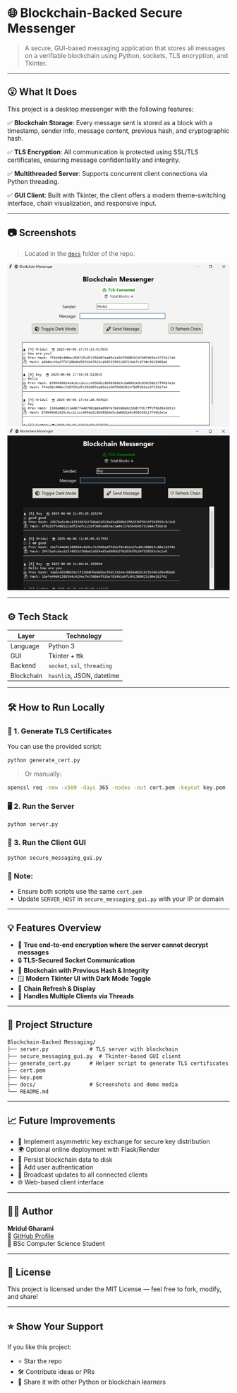 # 🌐 Blockchain-Backed Secure Messenger

> A secure, GUI-based messaging application that stores all messages on a verifiable blockchain using Python, sockets, TLS encryption, and Tkinter.

---

## 😮 What It Does

This project is a desktop messenger with the following features:

✅ **Blockchain Storage**: Every message sent is stored as a block with a timestamp, sender info, message content, previous hash, and cryptographic hash.

✅ **TLS Encryption**: All communication is protected using SSL/TLS certificates, ensuring message confidentiality and integrity.

✅ **Multithreaded Server**: Supports concurrent client connections via Python threading.

✅ **GUI Client**: Built with Tkinter, the client offers a modern theme-switching interface, chain visualization, and responsive input.

---

## 📷 Screenshots

> Located in the [`docs`](https://github.com/Mridul01154/Cyber/tree/main/Blockchain-Backed%20Messaging/docs) folder of the repo.

![Light Mode](https://github.com/Mridul01154/Cyber/blob/main/Blockchain-Backed%20Messaging/docs/Screenshot%202025-06-06%20175630.png)
![Dark Mode](https://github.com/Mridul01154/Cyber/blob/main/Blockchain-Backed%20Messaging/docs/Screenshot%202025-06-06%20110553.png)

---

## ⚙️ Tech Stack

| Layer     | Technology         |
|-----------|--------------------|
| Language  | Python 3           |
| GUI       | Tkinter + ttk      |
| Backend   | `socket`, `ssl`, `threading` |
| Blockchain| `hashlib`, JSON, datetime |

---

## 🛠️ How to Run Locally

### 🔐 1. Generate TLS Certificates

You can use the provided script:
```bash
python generate_cert.py
```
> Or manually:
```bash
openssl req -new -x509 -days 365 -nodes -out cert.pem -keyout key.pem
```

### 🖥 2. Run the Server
```bash
python server.py
```

### 💬 3. Run the Client GUI
```bash
python secure_messaging_gui.py
```

### 🧲 Note:
- Ensure both scripts use the same `cert.pem`
- Update `SERVER_HOST` in `secure_messaging_gui.py` with your IP or domain

---

## 💡 Features Overview

- 🔐 **True end-to-end encryption where the server cannot decrypt messages**
- 🔒 **TLS-Secured Socket Communication**
- 🧱 **Blockchain with Previous Hash & Integrity**
- 🪟 **Modern Tkinter UI with Dark Mode Toggle**
- 🔄 **Chain Refresh & Display**
- 🧵 **Handles Multiple Clients via Threads**

---

## 📂 Project Structure

```
Blockchain-Backed Messaging/
├── server.py             # TLS server with blockchain
├── secure_messaging_gui.py  # Tkinter-based GUI client
├── generate_cert.py      # Helper script to generate TLS certificates
├── cert.pem
├── key.pem
├── docs/                 # Screenshots and demo media
└── README.md
```

---

## 📈 Future Improvements

- 🔑 Implement asymmetric key exchange for secure key distribution
- 🌍 Optional online deployment with Flask/Render
- 📂 Persist blockchain data to disk
- 👥 Add user authentication
- 🔗 Broadcast updates to all connected clients
- 🌐 Web-based client interface

---

## 🧑‍💻 Author

**Mridul Gharami**  
📧 [GitHub Profile](https://github.com/Mridul01154)  
📌 BSc Computer Science Student

---

## 📜 License

This project is licensed under the MIT License — feel free to fork, modify, and share!

---

## ⭐️ Show Your Support
If you like this project:
- ⭐ Star the repo
- 🛠 Contribute ideas or PRs
- 📢 Share it with other Python or blockchain learners
